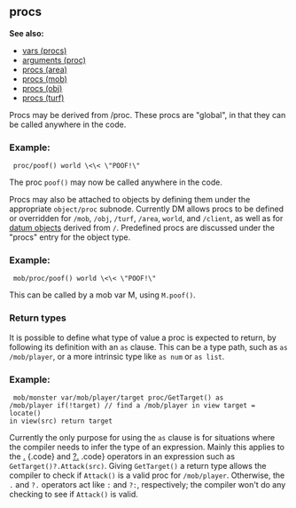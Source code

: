 ## procs
**See also:**
+   [vars (procs)](/ref/proc/var.md) 
+   [arguments (proc)](/ref/proc/arguments.md) 
+   [procs (area)](/ref/area/proc.md) 
+   [procs (mob)](/ref/mob/proc.md) 
+   [procs (obj)](/ref/obj/proc.md) 
+   [procs (turf)](/ref/turf/proc.md) 


Procs may be derived from /proc. These procs are \"global\", in
that they can be called anywhere in the code.
### Example:

```
 proc/poof() world \<\< \"POOF!\" 
```
 

The proc
`poof()` may now be called anywhere in the code. 

Procs may also
be attached to objects by defining them under the appropriate
`object/proc` subnode. Currently DM allows procs to be defined or
overridden for `/mob`, `/obj`, `/turf`, `/area`, `world`, and `/client`,
as well as for [datum objects](/ref/datum.md)  derived from `/`. Predefined
procs are discussed under the \"procs\" entry for the object type.
### Example:

```
 mob/proc/poof() world \<\< \"POOF!\" 
```
 

This
can be called by a mob var M, using `M.poof()`.
### Return types


It is possible to define what type of value a proc is expected
to return, by following its definition with an `as` clause. This can be
a type path, such as `as /mob/player`, or a more intrinsic type like
`as num` or `as list`.
### Example:

```
 mob/monster var/mob/player/target proc/GetTarget() as
/mob/player if(!target) // find a /mob/player in view target = locate()
in view(src) return target 
```
 

Currently the only
purpose for using the `as` clause is for situations where the compiler
needs to infer the type of an expression. Mainly this applies to the
[.](/ref/operator/%2e.md) {.code} and [?.](/ref/operator/%3f%2e.md) .code} operators
in an expression such as `GetTarget()?.Attack(src)`. Giving
`GetTarget()` a return type allows the compiler to check if `Attack()`
is a valid proc for `/mob/player`. Otherwise, the `.` and `?.` operators
act like `:` and `?:`, respectively; the compiler won\'t do any checking
to see if `Attack()` is valid.